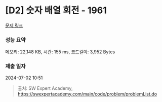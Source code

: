 # [D2] 숫자 배열 회전 - 1961 

[문제 링크](https://swexpertacademy.com/main/code/problem/problemDetail.do?contestProbId=AV5Pq-OKAVYDFAUq) 

### 성능 요약

메모리: 22,148 KB, 시간: 155 ms, 코드길이: 3,952 Bytes

### 제출 일자

2024-07-02 10:51



> 출처: SW Expert Academy, https://swexpertacademy.com/main/code/problem/problemList.do